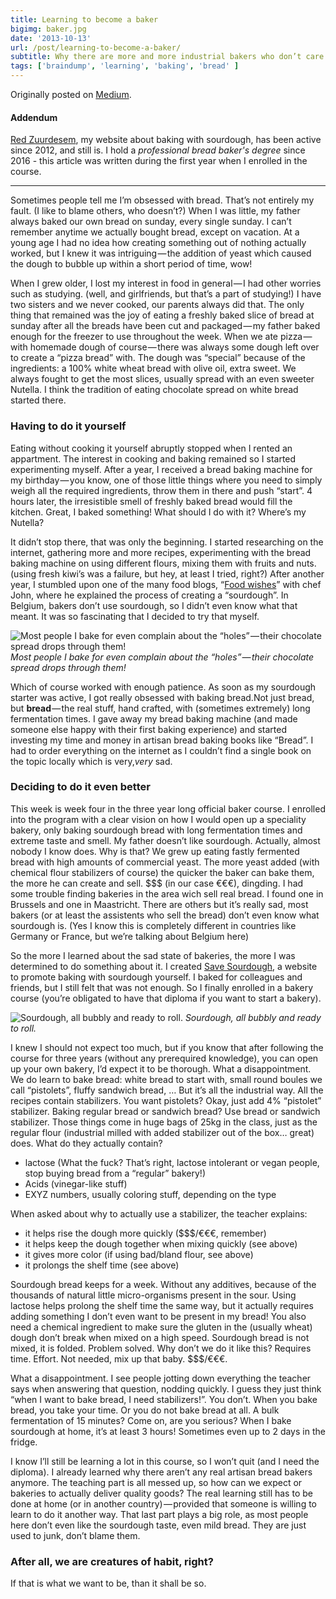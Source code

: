 ```yaml
---
title: Learning to become a baker
bigimg: baker.jpg
date: '2013-10-13'
url: /post/learning-to-become-a-baker/
subtitle: Why there are more and more industrial bakers who don’t care what they sell. 
tags: ['braindump', 'learning', 'baking', 'bread' ]
---
```


Originally posted on [Medium](https://medium.com/this-happened-to-me/learning-to-become-a-baker-99c0d2c3388a).

#### Addendum

[Red Zuurdesem](https://redzuurdesem.be), my website about baking with sourdough, has been active since 2012, and still is. I hold a _professional bread baker's degree_ since 2016 - this article was written during the first year when I enrolled in the course.

<hr/>

Sometimes people tell me I’m obsessed with bread. That’s not entirely my fault. (I like to blame others, who doesn’t?) When I was little, my father always baked our own bread on sunday, every single sunday. I can’t remember anytime we actually bought bread, except on vacation. At a young age I had no idea how creating something out of nothing actually worked, but I knew it was intriguing — the addition of yeast which caused the dough to bubble up within a short period of time, wow!

When I grew older, I lost my interest in food in general — I had other worries such as studying. (well, and girlfriends, but that’s a part of studying!) I have two sisters and we never cooked, our parents always did that. The only thing that remained was the joy of eating a freshly baked slice of bread at sunday after all the breads have been cut and packaged — my father baked enough for the freezer to use throughout the week.
When we ate pizza — with homemade dough of course — there was always some dough left over to create a “pizza bread” with. The dough was “special” because of the ingredients: a 100% white wheat bread with olive oil, extra sweet. We always fought to get the most slices, usually spread with an even sweeter Nutella. I think the tradition of eating chocolate spread on white bread started there.

### Having to do it yourself

Eating without cooking it yourself abruptly stopped when I rented an appartment. The interest in cooking and baking remained so I started experimenting myself. After a year, I received a bread baking machine for my birthday — you know, one of those little things where you need to simply weigh all the required ingredients, throw them in there and push “start”. 4 hours later, the irresistible smell of freshly baked bread would fill the kitchen. Great, I baked something! What should I do with it? Where’s my Nutella?

It didn’t stop there, that was only the beginning. I started researching on the internet, gathering more and more recipes, experimenting with the bread baking machine on using different flours, mixing them with fruits and nuts. (using fresh kiwi’s was a failure, but hey, at least I tried, right?)
After another year, I stumbled upon one of the many food blogs, “[Food wishes](http://foodwishes.blogspot.be/2008/03/follow-sourdough-day-1-can-you-say.html)” with chef John, where he explained the process of creating a “sourdough”. In Belgium, bakers don’t use sourdough, so I didn’t even know what that meant. It was so fascinating that I decided to try that myself.

![Most people I bake for even complain about the “holes” — their chocolate spread drops through them!](/img/brood1.jpg)
_Most people I bake for even complain about the “holes” — their chocolate spread drops through them!_

Which of course worked with enough patience. As soon as my sourdough starter was active, I got really obsessed with baking bread.Not just bread, but **bread** — the real stuff, hand crafted, with (sometimes extremely) long fermentation times. I gave away my bread baking machine (and made someone else happy with their first baking experience) and started investing my time and money in artisan bread baking books like “Bread”. I had to order everything on the internet as I couldn’t find a single book on the topic locally which is very,_very_ sad.

### Deciding to do it even better

This week is week four in the three year long official baker course. I enrolled into the program with a clear vision on how I would open up a speciality bakery, only baking sourdough bread with long fermentation times and extreme taste and smell. My father doesn’t like sourdough. Actually, almost nobody I know does. Why is that? We grew up eating fastly fermented bread with high amounts of commercial yeast. The more yeast added (with chemical flour stabilizers of course) the quicker the baker can bake them, the more he can create and sell. $$$ (in our case €€€), dingding.
I had some trouble finding bakeries in the area wich sell real bread. I found one in Brussels and one in Maastricht. There are others but it’s really sad, most bakers (or at least the assistents who sell the bread) don’t even know what sourdough is. (Yes I know this is completely different in countries like Germany or France, but we’re talking about Belgium here)

So the more I learned about the sad state of bakeries, the more I was determined to do something about it. I created [Save Sourdough](http://www.redzuurdesem.be), a website to promote baking with sourdough yourself. I baked for colleagues and friends, but I still felt that was not enough. So I finally enrolled in a bakery course (you’re obligated to have that diploma if you want to start a bakery).

![Sourdough, all bubbly and ready to roll.](/img/brood2.jpg)
_Sourdough, all bubbly and ready to roll._

I knew I should not expect too much, but if you know that after following the course for three years (without any prerequired knowledge), you can open up your own bakery, I’d expect it to be thorough.
What a disappointment. We do learn to bake bread: white bread to start with, small round boules we call “pistolets”, fluffy sandwich bread, … But it’s all the industrial way. All the recipes contain stabilizers. You want pistolets? Okay, just add 4% “pistolet” stabilizer. Baking regular bread or sandwich bread? Use bread or sandwich stabilizer. Those things come in huge bags of 25kg in the class, just as the regular flour (industrial milled with added stabilizer out of the box… great) does. What do they actually contain?

- lactose (What the fuck? That’s right, lactose intolerant or vegan people, stop buying bread from a “regular” bakery!)
- Acids (vinegar-like stuff)
- EXYZ numbers, usually coloring stuff, depending on the type

When asked about why to actually use a stabilizer, the teacher explains:

- it helps rise the dough more quickly ($$$/€€€, remember)
- it helps keep the dough together when mixing quickly (see above)
- it gives more color (if using bad/bland flour, see above)
- it prolongs the shelf time (see above)

Sourdough bread keeps for a week. Without any additives, because of the thousands of natural little micro-organisms present in the sour. Using lactose helps prolong the shelf time the same way, but it actually requires adding something I don’t even want to be present in my bread! You also need a chemical ingredient to make sure the gluten in the (usually wheat) dough don’t break when mixed on a high speed. Sourdough bread is not mixed, it is folded. Problem solved. Why don’t we do it like this? Requires time. Effort. Not needed, mix up that baby. $$$/€€€.

What a disappointment. I see people jotting down everything the teacher says when answering that question, nodding quickly. I guess they just think “when I want to bake bread, I need stabilizers!”. You don’t. When you bake bread, you take your time. Or you do not bake bread at all.
A bulk fermentation of 15 minutes? Come on, are you serious? When I bake sourdough at home, it’s at least 3 hours! Sometimes even up to 2 days in the fridge.

I know I’ll still be learning a lot in this course, so I won’t quit (and I need the diploma). I already learned why there aren’t any real artisan bread bakers anymore. The teaching part is all messed up, so how can we expect or bakeries to actually deliver quality goods? The real learning still has to be done at home (or in another country) — provided that someone is willing to learn to do it another way. That last part plays a big role, as most people here don’t even like the sourdough taste, even mild bread. They are just used to junk, don’t blame them.

### After all, we are creatures of habit, right?

If that is what we want to be, than it shall be so.